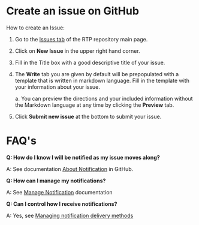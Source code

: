 # Create an issue on GitHub

How to create an Issue:

1. Go to the [Issues tab](https://github-isl-01.ca.com/DBMgmtModernization/RTP/issues) of the RTP repository main page.
2. Click on **New Issue** in the upper right hand corner.
3. Fill in the Title box with a good descriptive title of your issue.
4. The **Write** tab you are given by default will be prepopulated with a template that is written in markdown language. Fill in the template with your information about your issue. 

    a. You can preview the directions and your included information without the Markdown language at any time by clicking the **Preview** tab.

5. Click **Submit new issue** at the bottom to submit your issue.

# FAQ's

**Q: How do I know I will be notified as my issue moves along?**

A: See documentation [About Notification](https://help.github.com/articles/about-notifications/) in GitHub.

**Q: How can I manage my notifications?**

A: See [Manage Notification](https://help.github.com/articles/managing-notifications/) documentation

**Q: Can I control how I receive notifications?**

A: Yes, see [Managing notification delivery methods](https://help.github.com/articles/managing-notification-delivery-methods/)